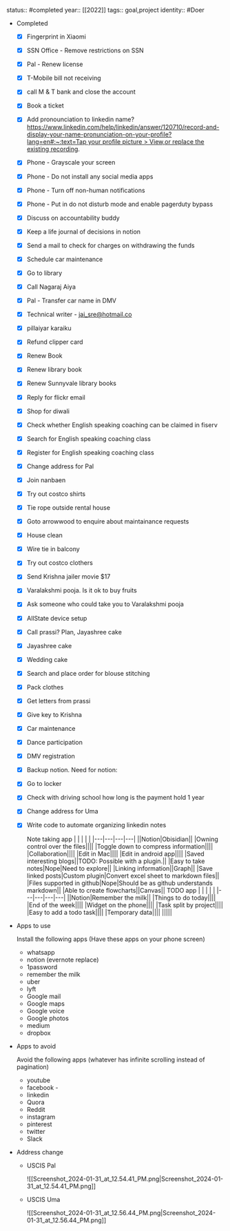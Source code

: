 status:: #completed
year:: [[2022]]
tags:: goal,project
identity:: #Doer

- Completed
	- [x] Fingerprint in Xiaomi
	- [x] SSN Office - Remove restrictions on SSN
	- [x] Pal - Renew license
	- [x] T-Mobile bill not receiving
	- [x] call M & T bank and close the account
	- [x] Book a ticket
	- [x] Add pronounciation to linkedin name? [https://www.linkedin.com/help/linkedin/answer/120710/record-and-display-your-name-pronunciation-on-your-profile?lang=en#:~:text=Tap your profile picture > View,or replace the existing recording](https://www.linkedin.com/help/linkedin/answer/120710/record-and-display-your-name-pronunciation-on-your-profile?lang=en#:~:text=Tap%20your%20profile%20picture%20%3E%20View,or%20replace%20the%20existing%20recording).
	- [x] Phone - Grayscale your screen
	- [x] Phone - Do not install any social media apps
	- [x] Phone - Turn off non-human notifications
	- [x] Phone - Put in do not disturb mode and enable pagerduty bypass
	- [x] Discuss on accountability buddy
	- [x] Keep a life journal of decisions in notion
	- [x] Send a mail to check for charges on withdrawing the funds
	- [x] Schedule car maintenance
	- [x] Go to library
	- [x] Call Nagaraj Aiya
	- [x] Pal - Transfer car name in DMV
	- [x] Technical writer - jai_sre@hotmail.co
	- [x] pillaiyar karaiku
	- [x] Refund clipper card
	- [x] Renew Book
	- [x] Renew library book
	- [x] Renew Sunnyvale library books
	- [x] Reply for flickr email
	- [x] Shop for diwali
	- [x] Check whether English speaking coaching can be claimed in fiserv
	- [x] Search for English speaking coaching class
	- [x] Register for English speaking coaching class
	- [x] Change address for Pal
	- [x] Join nanbaen
	- [x] Try out costco shirts
	- [x] Tie rope outside rental house
	- [x] Goto arrowwood to enquire about maintainance requests
	- [x] House clean
	- [x] Wire tie in balcony
	- [x] Try out costco clothers
	- [x] Send Krishna jailer movie $17
	- [x] Varalakshmi pooja. Is it ok to buy fruits
	- [x] Ask someone who could take you to Varalakshmi pooja
	- [x] AllState device setup
	- [x] Call prassi? Plan, Jayashree cake
	- [x] Jayashree cake
	- [x] Wedding cake
	- [x] Search and place order for blouse stitching
	- [x] Pack clothes
	- [x] Get letters from prassi
	- [x] Give key to Krishna
	- [x] Car maintenance
	- [x] Dance participation
	- [x] DMV registration
	- [x] Backup notion. Need for notion:
	- [x] Go to locker
	- [x] Check with driving school how long is the payment hold 1 year
	- [x] Change address for Uma
	- [x] Write code to automate organizing linkedin notes
	  
	  Note taking app
	  |   |   |   |   |
	  |---|---|---|---|
	  ||Notion|Obisidian||
	  |Owning control over the files||||
	  |Toggle down to compress information||||
	  |Collaboration||||
	  |Edit in Mac||||
	  |Edit in android app||||
	  |Saved interesting blogs||TODO: Possible with a plugin.||
	  |Easy to take notes|Nope|Need to explore||
	  |Linking information||Graph||
	  |Save linked posts|Custom plugin|Convert excel sheet to markdown files||
	  |Files supported in github|Nope|Should be as github understands markdown||
	  |Able to create flowcharts||Canvas||
	  TODO app
	  |   |   |   |   |
	  |---|---|---|---|
	  ||Notion|Remember the milk||
	  |Things to do today||||
	  |End of the week||||
	  |Widget on the phone||||
	  |Task split by project||||
	  |Easy to add a todo task||||
	  |Temporary data||||
	  |||||
- Apps to use
    
    Install the following apps (Have these apps on your phone screen)
	- whatsapp
	- notion (evernote replace)
	- 1password
	- remember the milk
	- uber
	- lyft
	- Google mail
	- Google maps
	- Google voice
	- Google photos
	- medium
	- dropbox
- Apps to avoid
    
    Avoid the following apps (whatever has infinite scrolling instead of pagination)
	- youtube
	- facebook -
	- linkedin
	- Quora
	- Reddit
	- instagram
	- pinterest
	- twitter
	- Slack
- Address change
	- USCIS Pal
	    
	    ![[Screenshot_2024-01-31_at_12.54.41_PM.png|Screenshot_2024-01-31_at_12.54.41_PM.png]]
	- USCIS Uma
	    
	    ![[Screenshot_2024-01-31_at_12.56.44_PM.png|Screenshot_2024-01-31_at_12.56.44_PM.png]]